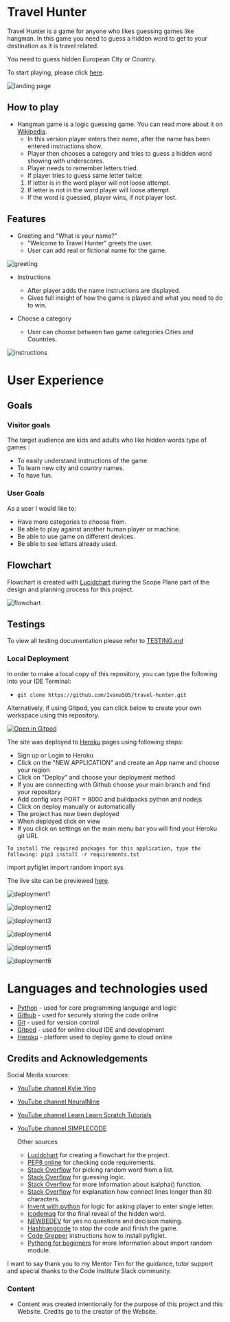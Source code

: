 # Travel Hunter
Travel Hunter is a game for anyone who likes guessing games like hangman.
In this game you need to guess a hidden word to get to your destination as it is travel related.

You need to guess hidden European City or Country.

To start playing, please click [here](https://travel-hunter1.herokuapp.com/).

![landing page](documentation/images/landing-page.png)

## How to play
  - Hangman game is a logic guessing game. You can read more about it on [Wikipedia](https://en.wikipedia.org/wiki/Hangman_(game)).
    - In this version player enters their name, after the name has been entered instructions show.
    - Player then chooses a category and tries to guess a hidden word showing with underscores.
    - Player needs to remember letters tried.
    - If player tries to guess same letter twice: 
    1. If letter is in the word player will not loose attempt.
    2. If letter is not in the word player will loose attempt.
    - If the word is guessed, player wins, if not player lost.


## Features
- Greeting and "What is your name?"
    - "Welcome to Travel Hunter" greets the user.
    - User can add real or fictional name for the game.

![greeting](documentation/images/landing-page.png)

- Instructions
     - After player adds the name instructions are displayed.
     - Gives full insight of how the game is played and what you need to do to win.

- Choose a category
     - User can choose between two game categories Cities and Countries.

![instructions](documentation/images/instructions.png)

# User Experience

## Goals

### Visitor goals

The target audience are kids and adults who like hidden words type of games : 

- To easily understand instructions of the game.
- To learn new city and country names.
- To have fun.

### User Goals

As a user I would like to:

- Have more categories to choose from.
- Be able to play against another human player or machine.
- Be able to use game on different devices.
- Be able to see letters already used. 


## Flowchart
Flowchart is created with [Lucidchart](https://www.lucidchart.com/pages/) during the Scope Plane part of the design and planning process for this project.

![flowchart](documentation/images/flowchart.png)


## Testings

To view all testing documentation please refer to [TESTING.md](TESTING.md)

### Local Deployment

In order to make a local copy of this repository, you can type the following into your IDE Terminal:

- `git clone https://github.com/Ivana505/travel-hunter.git` 

Alternatively, if using Gitpod, you can click below to create your own workspace using this repository.

[![Open in Gitpod](https://gitpod.io/button/open-in-gitpod.svg)](https://gitpod.io/#https://github.com/Ivana505/travel-hunter)

The site was deployed to [Heroku](https://heroku.com/) pages using following steps: 
   - Sign up or Login to Heroku 
   - Click on the "NEW APPLICATION" and create an App name and choose your region
   - Click on "Deploy" and choose your deployment method
   - If you are connecting with Github choose your main branch and find your repository
   - Add config vars PORT = 8000 and buildpacks python and nodejs
   - Click on deploy manually or automatically
   - The project has now been deployed
   - When deployed click on view
   - If you click on settings on the main menu bar you will find your Heroku git URL

    To install the required packages for this application, type the following: pip3 install -r requirements.txt

import pyfiglet
import random
import sys
   

The live site can be previewed [here](https://travel-hunter1.herokuapp.com/).

![deployment1](documentation/images/heroku-deployment1.png)

![deployment2](documentation/images/heroku-deployment2.png)

![deployment3](documentation/images/heroku-deployment3.png)

![deployment4](documentation/images/heroku-deployment4.png)

![deployment5](documentation/images/heroku-deployment5.png)

![deployment6](documentation/images/heroku-deployment6.png)


  # Languages and technologies used
- [Python](https://www.python.org/) - used for core programming language and logic
- [Github](https://github.com/) - used for securely storing the code online
- [Git](https://git-scm.com/) - used for version control
- [Gitpod](https://www.gitpod.io/) - used for online cloud IDE and development
- [Heroku](https://heroku.com/) - platform used to deploy game to cloud online


## Credits and Acknowledgements

  Social Media sources:
- [YouTube channel Kylie Ying](https://www.youtube.com/watch?v=cJJTnI22IF8)
- [YouTube channel NeuralNine](https://www.youtube.com/watch?v=5x6iAKdJB6U)
- [YouTube channel Learn Learn Scratch Tutorials](https://www.youtube.com/watch?v=U1aUteSg2a4)
- [YouTube channel SIMPLECODE](https://www.youtube.com/watch?v=q9nSmJu0cxI)

  Other sources
  - [Lucidchart](https://www.lucidchart.com/pages/) for creating a flowchart for the project.
  - [PEP8 online](http://pep8online.com/) for checking code requirements.
  - [Stack Overflow](https://stackoverflow.com/questions/4394145/picking-a-random-word-from-a-list-in-python) for picking random word from a list.
  - [Stack Overflow](https://stackoverflow.com/questions/58467922/how-can-i-show-the-guessed-letters-of-a-word-guesser-in-order-python) for guessing logic.
  - [Stack Overflow](https://stackoverflow.com/questions/39199188/how-do-i-only-allow-letters-when-asking-for-a-name-in-python/39199261) for more Information about isalpha() function.
  - [Stack Overflow](https://stackoverflow.com/questions/2070684/how-can-i-make-my-python-code-stay-under-80-characters-a-line) for explanation how connect lines longer then 80 characters.
  - [Invent with python](https://inventwithpython.com/invent4thed/chapter8.html) for logic for asking player to enter single letter.
  - [Icodemag](https://icodemag.com/creating-a-simple-hangman-game-in-python/) for the final reveal of the hidden word.
  - [NEWBEDEV](https://newbedev.com/how-to-ask-a-yes-or-no-question-in-python-code-example) for yes no questions and decision making.
  - [Hashbangcode](https://www.hashbangcode.com/article/stopping-code-execution-python) to stop the code and finish the game.
  - [Code Grepper](https://www.codegrepper.com/code-examples/whatever/No+module+named+%27pyfiglet%27) instructions how to install pyfiglet.
  - [Pythong for beginners](https://www.pythonforbeginners.com/random/how-to-use-the-random-module-in-python) for more Information about import random module.

I want to say thank you to my Mentor Tim for the guidance, tutor support and special thanks to the Code Institute Slack community.

### Content
 - Content was created intentionally for the purpose of this project and this Website. Credits go to the creator of the Website.



